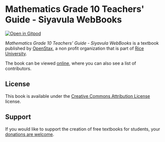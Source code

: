 # Mathematics Grade 10 Teachers' Guide - Siyavula WebBooks

[![Open in Gitpod](https://gitpod.io/button/open-in-gitpod.svg)](https://gitpod.io/from-referrer/)

_Mathematics Grade 10 Teachers' Guide - Siyavula WebBooks_ is a textbook published by [OpenStax](https://openstax.org/), a non profit organization that is part of [Rice University](https://www.rice.edu/).

The book can be viewed [online](https://github.com/cnx-user-books/cnxbook-mathematics-grade-10-teachers-guide-siyavula-webbooks/releases/latest), where you can also see a list of contributors.

## License
This book is available under the [Creative Commons Attribution License](./LICENSE) license.

## Support
If you would like to support the creation of free textbooks for students, your [donations are welcome](https://riceconnect.rice.edu/donation/support-openstax-banner).
